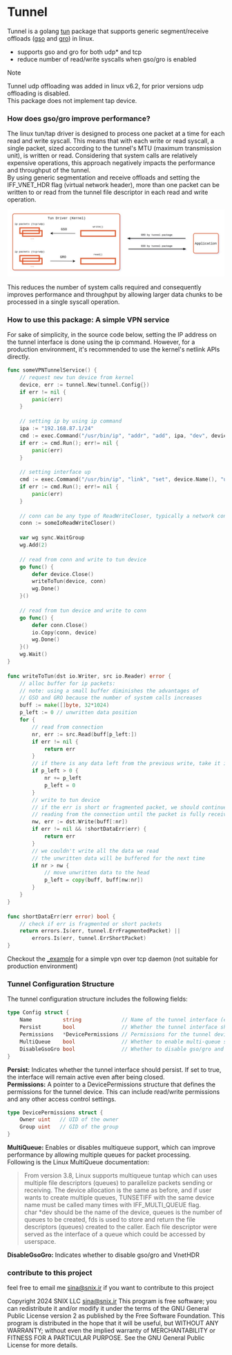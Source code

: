 # Tunnel

Tunnel is a golang [tun](https://www.kernel.org/doc/Documentation/networking/tuntap.txt) package that supports
generic segment/receive offloads ([gso](https://docs.kernel.org/networking/segmentation-offloads.html#generic-segmentation-offload) and [gro](https://docs.kernel.org/networking/segmentation-offloads.html#generic-receive-offload)) in linux.  


- supports gso and gro for both udp* and tcp
- reduce number of read/write syscalls when gso/gro is enabled

> [!NOTE]  
> Tunnel udp offloading was added in linux v6.2, for prior versions udp offloading is disabled.  
> This package does not implement tap device.

### How does gso/gro improve performance?

The linux tun/tap driver is designed to process one packet at a time for each read and write syscall. This means that with each write or read syscall, a single packet, sized according to the tunnel's MTU (maximum transmission unit), is written or read. Considering that system calls are relatively expensive operations, this approach negatively impacts the performance and throughput of the tunnel.  
By using generic segmentation and receive offloads and setting the IFF_VNET_HDR flag (virtual network header), more than one packet can be written to or read from the tunnel file descriptor in each read and write operation.  

<p align="center">
   <img src="https://github.com/sina-ghaderi/tunnel/blob/master/diagram.jpg" alt="diagram"/>
</p>

This reduces the number of system calls required and consequently improves performance and throughput by allowing larger data chunks to be processed in a single syscall operation.

### How to use this package: A simple VPN service

For sake of simplicity, in the source code below, setting the IP address on the tunnel interface is done using the ip command. However, for a production environment, it's recommended to use the kernel's netlink APIs directly.

```go
func someVPNTunnelService() {
	// request new tun device from kernel
	device, err := tunnel.New(tunnel.Config{})
	if err != nil {
		panic(err)
	}

	// setting ip by using ip command 
	ipa := "192.168.87.1/24"
	cmd := exec.Command("/usr/bin/ip", "addr", "add", ipa, "dev", device.Name())
	if err := cmd.Run(); err!= nil {
		panic(err)
	}

	// setting interface up
	cmd := exec.Command("/usr/bin/ip", "link", "set", device.Name(), "up")
	if err := cmd.Run(); err!= nil {
    	panic(err)
	}

	// conn can be any type of ReadWriteCloser, typically a network connection  
	conn := someIoReadWriteCloser() 

	var wg sync.WaitGroup
	wg.Add(2)

	// read from conn and write to tun device
	go func() {
		defer device.Close()
		writeToTun(device, conn)
		wg.Done()
	}()

	// read from tun device and write to conn
	go func() {
		defer conn.Close()
		io.Copy(conn, device)
		wg.Done()
	}()
	wg.Wait()
}

func writeToTun(dst io.Writer, src io.Reader) error {
	// alloc buffer for ip packets:
	// note: using a small buffer diminishes the advantages of
	// GSO and GRO because the number of system calls increases
	buff := make([]byte, 32*1024)
	p_left := 0 // unwritten data position
	for {
		// read from connection
		nr, err := src.Read(buff[p_left:])
		if err != nil {
			return err
		}
		// if there is any data left from the previous write, take it into account
		if p_left > 0 {
			nr += p_left
			p_left = 0
		}
		// write to tun device
		// if the err is short or fragmented packet, we should continue
		// reading from the connection until the packet is fully received
		nw, err := dst.Write(buff[:nr])
		if err != nil && !shortDataErr(err) {
			return err
		}
		// we couldn't write all the data we read
		// the unwritten data will be buffered for the next time
		if nr > nw {
			// move unwritten data to the head
			p_left = copy(buff, buff[nw:nr]) 
		}
	}
}

func shortDataErr(err error) bool {
	// check if err is fragmented or short packets
	return errors.Is(err, tunnel.ErrFragmentedPacket) ||
		errors.Is(err, tunnel.ErrShortPacket)
}

```

Checkout the [_example](_example) for a simple vpn over tcp daemon (not suitable for production environment)


### Tunnel Configuration Structure
The tunnel configuration structure includes the following fields:
```go
type Config struct {
	Name          string             // Name of the tunnel interface (e.g., "tun0")
	Persist       bool               // Whether the tunnel interface should persist (remain after being closed)
	Permissions   *DevicePermissions // Permissions for the tunnel device
	MultiQueue    bool               // Whether to enable multi-queue support
	DisableGsoGro bool               // Whether to disable gso/gro and VnetHDR
}
```

**Persist:** Indicates whether the tunnel interface should persist. If set to true, the interface will remain active even after being closed.  
**Permissions:** A pointer to a DevicePermissions structure that defines the permissions for the tunnel device. This can include read/write permissions and any other access control settings.  
```go
type DevicePermissions struct {
    Owner uint   // UID of the owner
    Group uint   // GID of the group
}
```

**MultiQueue:** Enables or disables multiqueue support, which can improve performance by allowing multiple queues for packet processing.  
Following is the Linux MultiQueue documentation:

> From version 3.8, Linux supports multiqueue tuntap which can uses multiple
> file descriptors (queues) to parallelize packets sending or receiving. The
> device allocation is the same as before, and if user wants to create multiple
> queues, TUNSETIFF with the same device name must be called many times with
> IFF_MULTI_QUEUE flag.  
> char *dev should be the name of the device, queues is the number of queues to
> be created, fds is used to store and return the file descriptors (queues)
> created to the caller. Each file descriptor were served as the interface of a
> queue which could be accessed by userspace.


**DisableGsoGro:** Indicates whether to disable gso/gro and VnetHDR



### contribute to this project
feel free to email me sina@snix.ir if you want to contribute to this project

Copyright 2024 SNIX LLC sina@snix.ir
This program is free software; you can redistribute it and/or modify it under the terms of the GNU General Public License version 2 as published by the Free Software Foundation.
This program is distributed in the hope that it will be useful, but WITHOUT ANY WARRANTY; without even the implied warranty of MERCHANTABILITY or FITNESS FOR A PARTICULAR PURPOSE. See the GNU General Public License for more details.